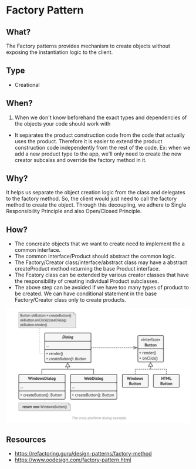 # Factory Pattern
## What?
The Factory patterns provides mechanism to create objects without exposing the instantiation logic to the client.

## Type
- Creational

## When?
1. When we don't know beforehand the exact types and dependencies of the objects your code should work with
- It separates the product construction code from the code that actually uses the product. Therefore it is easier to extend the product construction code independently from the rest of the code.
Ex: when we add a new product type to the app, we'll only need to create the new creator subcalss and override the factory method in it.

## Why?
It helps us separate the object creation logic from the class and delegates to the factory method. So, the client would just need to call the factory method to create the object. Through this decoupling, we adhere to Single Responsibility Principle and also Open/Closed Principle.

## How?
- The concreate objects that we want to create need to implement the a common interface.
- The common interface/Product should abstract the common logic.
- The Factory/Creator class/interface/abstract class may have a abstract createProduct method returning the base Product interface.
- The Fcatory class can be extended by various creator classes that have the responsibility of creating individual Product subclasses.
- The above step can be avoided if we have too many types of product to be created. We can have conditional statement in the base Factory/Creator class only to create products.

![Factory Design Pattern Example](https://github.com/sanjeevpr/design-patterns/blob/main/Resources/factory.png)

## Resources
- https://refactoring.guru/design-patterns/factory-method
- https://www.oodesign.com/factory-pattern.html
